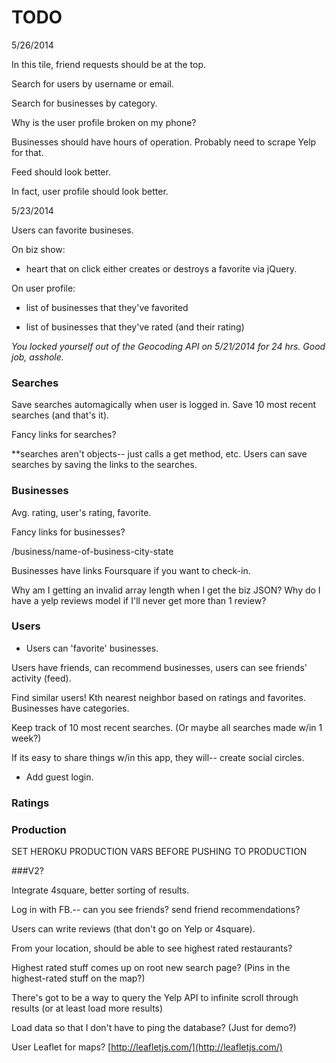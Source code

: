 # TODO

5/26/2014


<!-- Users should have a friends tile under their picture, next to their feed. --> In this tile, friend requests should be at the top. 

<!-- Activity (all favorites, ratings, and 10 recent searches, in newest-to-oldest) should be its own page. -->

<!-- When someone “friend”s you, you can approve the friend request, and then the relationship is created? -->

Search for users by username or email.

Search for businesses by category.

Why is the user profile broken on my phone?

Businesses should have hours of operation. Probably need to scrape Yelp for that.

Feed should look better.

In fact, user profile should look better.



5/23/2014

Users can favorite busineses.

On biz show:

  * heart that on click either creates or destroys a favorite via jQuery.

On user profile:

  * list of businesses that they've favorited
  
  * list of businesses that they've rated (and their rating)



_You locked yourself out of the Geocoding API on 5/21/2014 for 24 hrs. Good job, asshole._ 


### Searches

Save searches automagically when user is logged in. Save 10 most recent searches (and that's it).



Fancy links for searches?

**searches aren't objects-- just calls a get method, etc. Users can save searches by saving the links to the searches.




### Businesses

Avg. rating, user's rating, favorite.



Fancy links for businesses?

/business/name-of-business-city-state

Businesses have links <!-- to Yelp if you want to review and --> Foursquare if you want to check-in.

Why am I getting an invalid array length when I get the biz JSON? Why do I have a yelp reviews model if I'll never get more than 1 review?


### Users

<!-- Add users. -->

* Users can 'favorite' businesses.

<!-- * Users can 'rate' businesses. -->

Users have friends, can recommend businesses, users can see friends' activity (feed).

Find similar users! Kth nearest neighbor based on ratings and favorites. Businesses have categories.


Keep track of 10 most recent searches. (Or maybe all searches made w/in 1 week?)

If its easy to share things w/in this app, they will-- create social circles.


* Add guest login.

### Ratings




### Production

SET HEROKU PRODUCTION VARS BEFORE PUSHING TO PRODUCTION



###V2?

Integrate 4square, better sorting of results.

Log in with FB.-- can you see friends? send friend recommendations?

Users can write reviews (that don't go on Yelp or 4square).

From your location, should be able to see highest rated restaurants? 

Highest rated stuff comes up on root new search page? (Pins in the highest-rated stuff on the map?)

There's got to be a way to query the Yelp API to infinite scroll through results (or at least load more results)

Load data so that I don't have to ping the database? (Just for demo?)


User Leaflet for maps? [http://leafletjs.com/](http://leafletjs.com/)